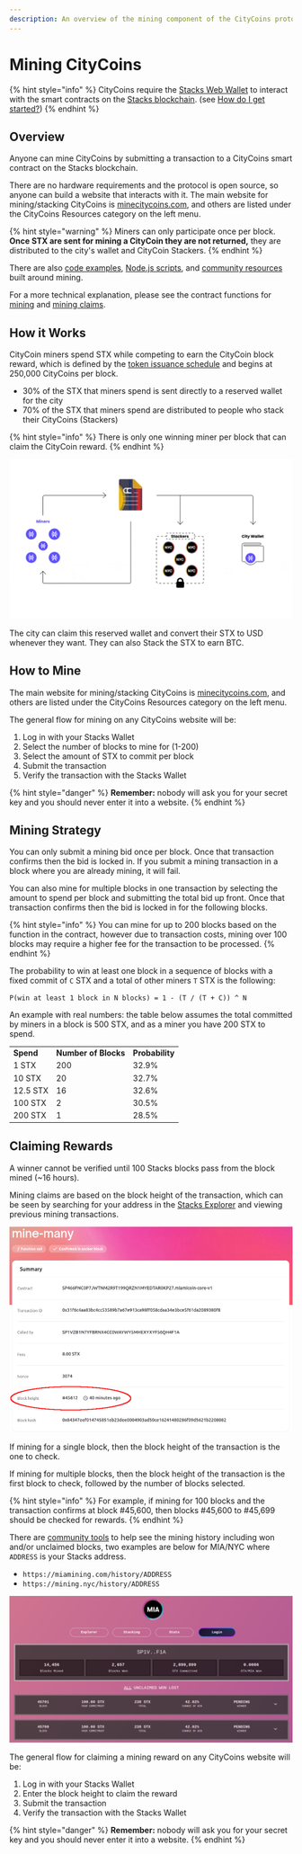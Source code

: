 ```yaml
---
description: An overview of the mining component of the CityCoins protocol.
---
```


# Mining CityCoins

{% hint style="info" %}
CityCoins require the [Stacks Web Wallet](https://hiro.so/wallet/install-web) to interact with the smart contracts on the [Stacks blockchain](https://stacks.co). (see [How do I get started?](../about-citycoins/how-do-i-get-started.md))
{% endhint %}

## Overview

Anyone can mine CityCoins by submitting a transaction to a CityCoins smart contract on the Stacks blockchain.

There are no hardware requirements and the protocol is open source, so anyone can build a website that interacts with it. The main website for mining/stacking CityCoins is [minecitycoins.com](https://minecitycoins.com), and others are listed under the CityCoins Resources category on the left menu.

{% hint style="warning" %}
Miners can only participate once per block. **Once STX are sent for mining a CityCoin they are not returned,** they are distributed to the city's wallet and CityCoin Stackers.
{% endhint %}

There are also [code examples](../developer-resources/code-examples/mining.md), [Node.js scripts](https://github.com/citycoins/scripts), and [community resources](../citycoins-resources/general.md#community-tools) built around mining.

For a more technical explanation, please see the contract functions for [mining](../contract-functions/mining.md) and [mining claims](../contract-functions/mining-claims.md).

## How it Works

CityCoin miners spend STX while competing to earn the CityCoin block reward, which is defined by the [token issuance schedule](token-configuration.md#issuance-schedule) and begins at 250,000 CityCoins per block.

* 30% of the STX that miners spend is sent directly to a reserved wallet for the city
* 70% of the STX that miners spend are distributed to people who stack their CityCoins (Stackers)

{% hint style="info" %}
There is only one winning miner per block that can claim the CityCoin reward.
{% endhint %}

![How it Works](../.gitbook/assets/nyc-coin-how-it-works.gif)

The city can claim this reserved wallet and convert their STX to USD whenever they want. They can also Stack the STX to earn BTC.

## How to Mine

The main website for mining/stacking CityCoins is [minecitycoins.com](https://minecitycoins.com), and others are listed under the CityCoins Resources category on the left menu.

The general flow for mining on any CityCoins website will be:

1. Log in with your Stacks Wallet
2. Select the number of blocks to mine for (1-200)
3. Select the amount of STX to commit per block
4. Submit the transaction
5. Verify the transaction with the Stacks Wallet

{% hint style="danger" %}
**Remember:** nobody will ask you for your secret key and you should never enter it into a website.
{% endhint %}

## **Mining Strategy**

You can only submit a mining bid once per block. Once that transaction confirms then the bid is locked in. If you submit a mining transaction in a block where you are already mining, it will fail.

You can also mine for multiple blocks in one transaction by selecting the amount to spend per block and submitting the total bid up front. Once that transaction confirms then the bid is locked in for the following blocks.

{% hint style="info" %}
You can mine for up to 200 blocks based on the function in the contract, however due to transaction costs, mining over 100 blocks may require a higher fee for the transaction to be processed.
{% endhint %}

The probability to win at least one block in a sequence of blocks with a fixed commit of `C` STX and a total of other miners `T` STX is the following:

```
P(win at least 1 block in N blocks) = 1 - (T / (T + C)) ^ N
```

An example with real numbers: the table below assumes the total committed by miners in a block is 500 STX, and as a miner you have 200 STX to spend.

|           |                      |                 |
| --------- | -------------------- | --------------- |
| **Spend** | **Number of Blocks** | **Probability** |
| 1 STX     | 200                  | 32.9%           |
| 10 STX    | 20                   | 32.7%           |
| 12.5 STX  | 16                   | 32.6%           |
| 100 STX   | 2                    | 30.5%           |
| 200 STX   | 1                    | 28.5%           |

## **Claiming Rewards**

A winner cannot be verified until 100 Stacks blocks pass from the block mined (\~16 hours).

Mining claims are based on the block height of the transaction, which can be seen by searching for your address in the [Stacks Explorer](https://explorer.stacks.co) and viewing previous mining transactions.

![Mining Transaction in Explorer](<../.gitbook/assets/Screenshot from 2022-01-18 16-43-19.png>)

If mining for a single block, then the block height of the transaction is the one to check.

If mining for multiple blocks, then the block height of the transaction is the first block to check, followed by the number of blocks selected.

{% hint style="info" %}
For example, if mining for 100 blocks and the transaction confirms at block #45,600, then blocks #45,600 to #45,699 should be checked for rewards.
{% endhint %}

There are [community tools](../citycoins-resources/general.md#community-tools) to help see the mining history including won and/or unclaimed blocks, two examples are below for MIA/NYC where `ADDRESS` is your Stacks address.

* `https://miamining.com/history/ADDRESS`
* `https://mining.nyc/history/ADDRESS`

![Mining History Example](<../.gitbook/assets/Screenshot from 2022-01-18 16-56-23.png>)



The general flow for claiming a mining reward on any CityCoins website will be:

1. Log in with your Stacks Wallet
2. Enter the block height to claim the reward
3. Submit the transaction
4. Verify the transaction with the Stacks Wallet

{% hint style="danger" %}
**Remember:** nobody will ask you for your secret key and you should never enter it into a website.
{% endhint %}
